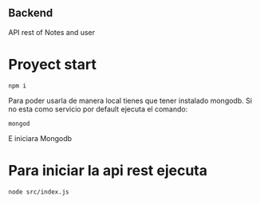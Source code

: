 ## Backend

API rest of Notes and user

# Proyect start

```
npm i
```

Para poder usarla de manera local tienes que tener instalado mongodb.
Si no esta como servicio por default ejecuta el comando:

```
mongod
```

E iniciara Mongodb

# Para iniciar la api rest ejecuta

```
node src/index.js
```